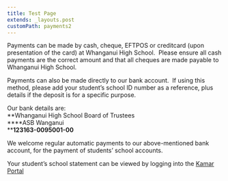 ```yaml
---
title: Test Page
extends: _layouts.post
customPath: payments2
---
```

Payments can be made by cash, cheque, EFTPOS or creditcard (upon presentation of the card) at Whanganui High School.  Please ensure all cash payments are the correct amount and that all cheques are made payable to Whanganui High School.

Payments can also be made directly to our bank account.  If using this method, please add your student’s school ID number as a reference, plus details if the deposit is for a specific purpose. 

Our bank details are:  
**Whanganui High School Board of Trustees  
****ASB Wanganui  
****123163-0095001-00**

We welcome regular automatic payments to our above-mentioned bank account, for the payment of students’ school accounts.

Your student’s school statement can be viewed by logging into the [Kamar Portal](https://kamar.whs.ac.nz)
